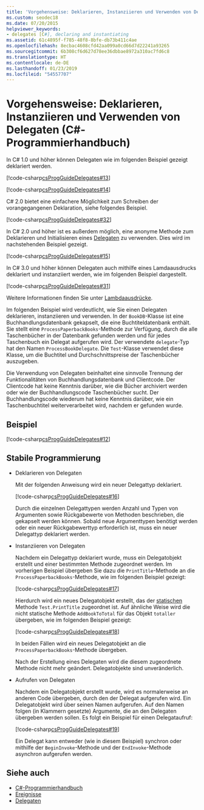 ```yaml
---
title: 'Vorgehensweise: Deklarieren, Instanziieren und Verwenden von Delegaten – C#-Programmierhandbuch'
ms.custom: seodec18
ms.date: 07/20/2015
helpviewer_keywords:
- delegates [C#], declaring and instantiating
ms.assetid: 61c4895f-f785-48f8-8bfe-db73b411c4ae
ms.openlocfilehash: 8ecbac4608cfd42aa099a0cd66d7d22241a93265
ms.sourcegitcommit: 6b308cf6d627d78ee36dbbae8972a310ac7fd6c8
ms.translationtype: HT
ms.contentlocale: de-DE
ms.lasthandoff: 01/23/2019
ms.locfileid: "54557707"
---
```

# <a name="how-to-declare-instantiate-and-use-a-delegate-c-programming-guide"></a>Vorgehensweise: Deklarieren, Instanziieren und Verwenden von Delegaten (C#-Programmierhandbuch)
In C# 1.0 und höher können Delegaten wie im folgenden Beispiel gezeigt deklariert werden.  
  
 [!code-csharp[csProgGuideDelegates#13](../../../csharp/programming-guide/delegates/codesnippet/CSharp/how-to-declare-instantiate-and-use-a-delegate_1.cs)]  
  
 [!code-csharp[csProgGuideDelegates#14](../../../csharp/programming-guide/delegates/codesnippet/CSharp/how-to-declare-instantiate-and-use-a-delegate_2.cs)]  
  
 C# 2.0 bietet eine einfachere Möglichkeit zum Schreiben der vorangegangenen Deklaration, siehe folgendes Beispiel.  
  
 [!code-csharp[csProgGuideDelegates#32](../../../csharp/programming-guide/delegates/codesnippet/CSharp/how-to-declare-instantiate-and-use-a-delegate_3.cs)]  
  
 In C# 2.0 und höher ist es außerdem möglich, eine anonyme Methode zum Deklarieren und Initialisieren eines [Delegaten](../../../csharp/language-reference/keywords/delegate.md) zu verwenden. Dies wird im nachstehenden Beispiel gezeigt.  
  
 [!code-csharp[csProgGuideDelegates#15](../../../csharp/programming-guide/delegates/codesnippet/CSharp/how-to-declare-instantiate-and-use-a-delegate_4.cs)]  
  
 In C# 3.0 und höher können Delegaten auch mithilfe eines Lamdaausdrucks deklariert und instanziiert werden, wie im folgenden Beispiel dargestellt.  
  
 [!code-csharp[csProgGuideDelegates#31](../../../csharp/programming-guide/delegates/codesnippet/CSharp/how-to-declare-instantiate-and-use-a-delegate_5.cs)]  
  
 Weitere Informationen finden Sie unter [Lambdaausdrücke](../../../csharp/programming-guide/statements-expressions-operators/lambda-expressions.md).  
  
 Im folgenden Beispiel wird verdeutlicht, wie Sie einen Delegaten deklarieren, instanziieren und verwenden. In der `BookDB`-Klasse ist eine Buchhandlungsdatenbank gekapselt, die eine Buchtiteldatenbank enthält. Sie stellt eine `ProcessPaperbackBooks`-Methode zur Verfügung, durch die alle Taschenbücher in der Datenbank gefunden werden und für jedes Taschenbuch ein Delegat aufgerufen wird. Der verwendete `delegate`-Typ hat den Namen `ProcessBookDelegate`. Die `Test`-Klasse verwendet diese Klasse, um die Buchtitel und Durchschnittspreise der Taschenbücher auszugeben.  
  
 Die Verwendung von Delegaten beinhaltet eine sinnvolle Trennung der Funktionalitäten von Buchhandlungsdatenbank und Clientcode. Der Clientcode hat keine Kenntnis darüber, wie die Bücher archiviert werden oder wie der Buchhandlungscode Taschenbücher sucht. Der Buchhandlungscode wiederum hat keine Kenntnis darüber, wie ein Taschenbuchtitel weiterverarbeitet wird, nachdem er gefunden wurde.  
  
## <a name="example"></a>Beispiel  
 [!code-csharp[csProgGuideDelegates#12](../../../csharp/programming-guide/delegates/codesnippet/CSharp/how-to-declare-instantiate-and-use-a-delegate_6.cs)]  
  
## <a name="robust-programming"></a>Stabile Programmierung  
  
-   Deklarieren von Delegaten  
  
     Mit der folgenden Anweisung wird ein neuer Delegattyp deklariert.  
  
     [!code-csharp[csProgGuideDelegates#16](../../../csharp/programming-guide/delegates/codesnippet/CSharp/how-to-declare-instantiate-and-use-a-delegate_7.cs)]  
  
     Durch die einzelnen Delegattypen werden Anzahl und Typen von Argumenten sowie Rückgabewerte von Methoden beschrieben, die gekapselt werden können. Sobald neue Argumenttypen benötigt werden oder ein neuer Rückgabewerttyp erforderlich ist, muss ein neuer Delegattyp deklariert werden.  
  
-   Instanziieren von Delegaten  
  
     Nachdem ein Delegattyp deklariert wurde, muss ein Delegatobjekt erstellt und einer bestimmten Methode zugeordnet werden. Im vorherigen Beispiel übergeben Sie dazu die `PrintTitle`-Methode an die `ProcessPaperbackBooks`-Methode, wie im folgenden Beispiel gezeigt:  
  
     [!code-csharp[csProgGuideDelegates#17](../../../csharp/programming-guide/delegates/codesnippet/CSharp/how-to-declare-instantiate-and-use-a-delegate_8.cs)]  
  
     Hierdurch wird ein neues Delegatobjekt erstellt, das der [statischen](../../../csharp/language-reference/keywords/static.md) Methode `Test.PrintTitle` zugeordnet ist. Auf ähnliche Weise wird die nicht statische Methode `AddBookToTotal` für das Objekt `totaller` übergeben, wie im folgenden Beispiel gezeigt:  
  
     [!code-csharp[csProgGuideDelegates#18](../../../csharp/programming-guide/delegates/codesnippet/CSharp/how-to-declare-instantiate-and-use-a-delegate_9.cs)]  
  
     In beiden Fällen wird ein neues Delegatobjekt an die `ProcessPaperbackBooks`-Methode übergeben.  
  
     Nach der Erstellung eines Delegaten wird die diesem zugeordnete Methode nicht mehr geändert. Delegatobjekte sind unveränderlich.  
  
-   Aufrufen von Delegaten  
  
     Nachdem ein Delegatobjekt erstellt wurde, wird es normalerweise an anderen Code übergeben, durch den der Delegat aufgerufen wird. Ein Delegatobjekt wird über seinen Namen aufgerufen. Auf den Namen folgen (in Klammern gesetzte) Argumente, die an den Delegaten übergeben werden sollen. Es folgt ein Beispiel für einen Delegataufruf:  
  
     [!code-csharp[csProgGuideDelegates#19](../../../csharp/programming-guide/delegates/codesnippet/CSharp/how-to-declare-instantiate-and-use-a-delegate_10.cs)]  
  
     Ein Delegat kann entweder (wie in diesem Beispiel) synchron oder mithilfe der `BeginInvoke`-Methode und der `EndInvoke`-Methode asynchron aufgerufen werden.  
  
## <a name="see-also"></a>Siehe auch

- [C#-Programmierhandbuch](../../../csharp/programming-guide/index.md)
- [Ereignisse](../../../csharp/programming-guide/events/index.md)
- [Delegaten](../../../csharp/programming-guide/delegates/index.md)
